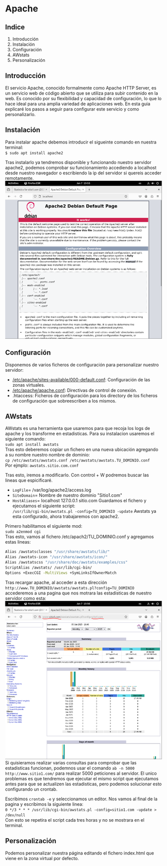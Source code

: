 # Apache
## Indice
1. Introducción
2. Instalación
3. Configuración
4. AWstats
5. Personalización

## Introducción
El servicio Apache, conocido formalmente como Apache HTTP Server, es un servicio web de código abierto que se utiliza para subir contenido en la web.
Es conocido por su flexibilidad y capacidad de configuración, lo que lo hace ideal para una amplia variedad de aplicaciones web.
En esta guia explicaré los pasos a seguir para configurar este servicio y como personalizarlo.

## Instalación
Para instalar apache debemos introducir el sigueinte comando en nuestra terminal:  
`$ sudo apt install apache2`

Tras instalarlo ya tendremos disponible y funcionando nuestro servidor apache2, podemos comprobar su funcionamiento accediendo a localhost desde nuestro navegador o escribiendo la ip del servidor si quereis acceder remotamente.  
![localhost](/img/localhost.PNG)

## Configuración
Disponemos de varios ficheros de configuración para personalizar nuestro servidor:  
- [/etc/apache/sites-available/000-default.conf](/zonas_virtuales.md): Configuración de las zonas virtuales.  
- [/etc/apache/apache.conf](/apache_conf.md): Directivas de control de conexión.  
- .htaccess: Ficheros de configuración para los directory de los ficheros de configuración que sobreescriben a los mismos.

## AWstats
AWstats es una herramienta que usaremos para que recoja los logs de apache y los transforme en estadisticas. Para su instalacion usaremos el siguiente comando:  
`sudo apt install awstats`  
Tras esto deberemos copiar un fichero en una nueva ubicación agregando a su nombre nuestro nombre de dominio:  
`cp /etc/awstats/awstats.conf /etc/awstats/awstats.TU_DOMINIO.conf`  
Por ejmplo: `awstats.sitio.com.conf`  

Tras esto, iremos a modificarlo. Con control + W podremos buscar las lineas que espicificaré.  
- `LogFile`= /var/log/apache2/access.log  
- `SiteDomain`= Nombre de nuestro dominio "Sitio1.com"  
- `HostAliases`= localhost 127.0.0.1 sitio.com
Guardamos el fichero y ejecutamos el siguiente script:  
`/usr/lib/cgi-bin/awstats.pl -config=TU_DOMINIO -update`
Awstats ya esta configurado, ahora trabajaremos con apache2.

Primero habilitamos el siguiente mod:  
`sudo a2enmod cgi`  
Tras esto, vamos al fichero /etc/apach2/TU_DOMINIO.conf y agregamos estas lineas:
```bash
Alias /awstatsclasses "/usr/share/awstats/lib/"
Alias /awstats-icon "/usr/share/awstats/icon/"
Alias /awstatscss "/usr/share/doc/awstats/examples/css"
ScriptAlias /awstats/ /usr/lib/cgi-bin/
Options +ExecCGI -MultiViews +SymLinksIfOwnerMatch
```
Tras recargar apache, al acceder a esta dirección `http://www.TU_DOMINIO/awstats/awstats.pl?config=TU_DOMINIO` accederemos a una pagina que nos motrara las estadisticas de nuestro servidor como esta:  
![awstats](/img/awstats.PNG)  
Si quisieramos realizar varias consultas para comprobar que las estadisticas funcionan, podemnos usar el comando `ab -n 5000 http://www.sitio1.com/` para realizar 5000 peticiones al servidor. El unico problemas es que tendremos que ejecutar el mismo script que ejecutamos antes para que se actualizen las estadisticas, pero podemos solucionar esto configurando un crontab.  

Escribimos `crontab -e` y seleccionamos un editor. Nos vamos al final de la pagina y escribimos la siguiente linea:  
`0 */3 * * * /usr/lib/cgi-bin/awstats.pl -config=sitio1.com -update > /dev/null`  
Con esto se repetira el script cada tres horas y no se mostrara en el terminal.

## Personalización
Podemos personalizar nuestra página editando el fichero index.html que viene en la zona virtual por defecto.
